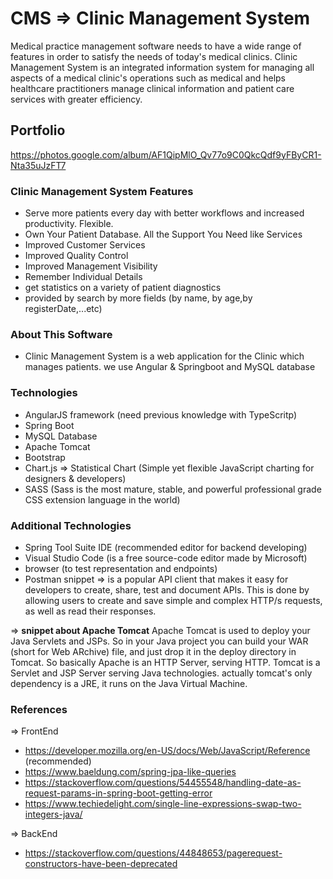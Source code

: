 # CMS => Clinic Management System
Medical practice management software needs to have a wide range of features in order to satisfy the needs of today's medical clinics. Clinic Management System is an integrated information system for managing all aspects of a medical clinic's operations such as medical and helps healthcare practitioners manage clinical information and patient care services with greater efficiency.

## Portfolio
https://photos.google.com/album/AF1QipMlO_Qv77o9C0QkcQdf9yFByCR1-Nta35uJzFT7

### Clinic Management System Features
* Serve more patients every day with better workflows and increased productivity. Flexible.   
* Own Your Patient Database. All the Support You Need like Services   
* Improved Customer Services   
* Improved Quality Control   
* Improved Management Visibility   
* Remember Individual Details    
* get statistics on a variety of patient diagnostics
* provided by search by more fields (by name, by age,by registerDate,...etc)

### About This Software
* Clinic Management System is a web application for the Clinic which manages patients. we use Angular & Springboot and MySQL database

### Technologies
* AngularJS framework (need previous knowledge with TypeScritp)
* Spring Boot
* MySQL Database 
* Apache Tomcat 
* Bootstrap
* Chart.js => Statistical Chart (Simple yet flexible JavaScript charting for designers & developers)
* SASS (Sass is the most mature, stable, and powerful professional grade CSS extension language in the world)

### Additional Technologies
* Spring Tool Suite IDE (recommended editor for backend developing)
* Visual Studio Code (is a free source-code editor made by Microsoft)
* browser (to test representation and endpoints)
* Postman 
    snippet => is a popular API client that makes it easy for developers to create, share, test and document APIs. This is done by allowing users to 
               create and save simple and complex HTTP/s requests, as well as read their responses.

=> **snippet about Apache Tomcat**
Apache Tomcat is used to deploy your Java Servlets and JSPs. So in your Java project you can build your WAR (short for Web ARchive) file, and just drop it in the deploy directory in Tomcat. So basically Apache is an HTTP Server, serving HTTP. Tomcat is a Servlet and JSP Server serving Java technologies. actually tomcat's only dependency is a JRE, it runs on the Java Virtual Machine.

### References
=> FrontEnd
* https://developer.mozilla.org/en-US/docs/Web/JavaScript/Reference (recommended)
* https://www.baeldung.com/spring-jpa-like-queries
* https://stackoverflow.com/questions/54455548/handling-date-as-request-params-in-spring-boot-getting-error
* https://www.techiedelight.com/single-line-expressions-swap-two-integers-java/

=> BackEnd
* https://stackoverflow.com/questions/44848653/pagerequest-constructors-have-been-deprecated
